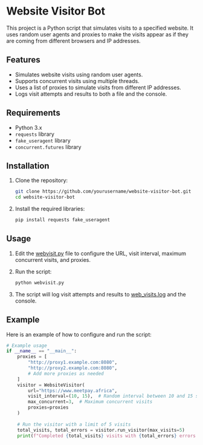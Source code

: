 # Website Visitor Bot

This project is a Python script that simulates visits to a specified website. It uses random user agents and proxies to make the visits appear as if they are coming from different browsers and IP addresses.

## Features

- Simulates website visits using random user agents.
- Supports concurrent visits using multiple threads.
- Uses a list of proxies to simulate visits from different IP addresses.
- Logs visit attempts and results to both a file and the console.

## Requirements

- Python 3.x
- `requests` library
- `fake_useragent` library
- `concurrent.futures` library

## Installation

1. Clone the repository:

    ```sh
    git clone https://github.com/yourusername/website-visitor-bot.git
    cd website-visitor-bot
    ```

2. Install the required libraries:

    ```sh
    pip install requests fake_useragent
    ```

## Usage

1. Edit the [webvisit.py](http://_vscodecontentref_/0) file to configure the URL, visit interval, maximum concurrent visits, and proxies.

2. Run the script:

    ```sh
    python webvisit.py
    ```

3. The script will log visit attempts and results to [web_visits.log](http://_vscodecontentref_/1) and the console.

## Example

Here is an example of how to configure and run the script:

```python
# Example usage
if __name__ == "__main__":
    proxies = [
        "http://proxy1.example.com:8080",
        "http://proxy2.example.com:8080",
        # Add more proxies as needed
    ]
    visitor = WebsiteVisitor(
        url="https://www.meetpay.africa",
        visit_interval=(10, 15),  # Random interval between 10 and 15 seconds
        max_concurrent=3,  # Maximum concurrent visits
        proxies=proxies
    )
    
    # Run the visitor with a limit of 5 visits
    total_visits, total_errors = visitor.run_visitor(max_visits=5)
    print(f"Completed {total_visits} visits with {total_errors} errors.")